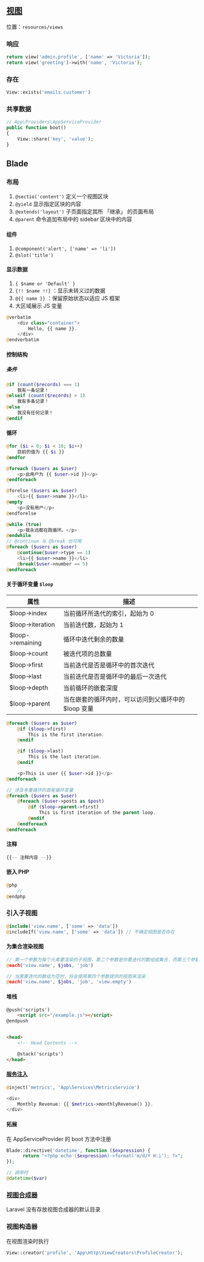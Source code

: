 ## [视图](http://d.laravel-china.org/docs/5.4/views "http://d.laravel-china.org/docs/5.4/views")
位置：`resources/views`

### 响应
```` php
return view('admin.profile', ['name' => 'Victoria']);
return view('greeting')->with('name', 'Victoria');
````

### 存在
```` php
View::exists('emails.customer')
````

### 共享数据
```` php
// App\Providers\AppServiceProvider
public function boot()
{
    View::share('key', 'value');
}
````
## Blade

### 布局
1. `@sectio('content')` 定义一个视图区块
2. `@yield` 显示指定区块的内容
3. `@extends('layout')` 子页面指定其所 「继承」 的页面布局
4. `@parent` 命令追加布局中的 sidebar 区块中的内容


#### 组件
1. `@component('alert', ['name' => 'li'])`
2. `@slot('title')`

#### 显示数据
1. `{ $name or 'Default' }`
2. `{!! $name !!}` ：显示未转义过的数据
3. `@{{ name }}` ：保留原始状态以适应 JS 框架
4. 大区域展示 JS 变量
```` php
@verbatim
    <div class="container">
        Hello, {{ name }}.
    </div>
@endverbatim
````

#### 控制结构

##### 条件
```` php
@if (count($records) === 1)
    我有一条记录！
@elseif (count($records) > 1)
    我有多条记录！
@else
    我没有任何记录！
@endif
````

#### 循环
```` php
@for ($i = 0; $i < 10; $i++)
    目前的值为 {{ $i }}
@endfor

@foreach ($users as $user)
    <p>此用户为 {{ $user->id }}</p>
@endforeach

@forelse ($users as $user)
    <li>{{ $user->name }}</li>
@empty
    <p>没有用户</p>
@endforelse

@while (true)
    <p>我永远都在跑循环。</p>
@endwhile
// @continue 与 @break 也可用
@foreach ($users as $user)
    @continue($user->type == 1)
    <li>{{ $user->name }}</li>
    @break($user->number == 5)
@endforeach
````

#### 关于循环变量 `$loop`
属性 | 描述
----|----
$loop->index | 当前循环所迭代的索引，起始为 0
$loop->iteration | 当前迭代数，起始为 1
$loop->remaining | 循环中迭代剩余的数量
$loop->count | 被迭代项的总数量
$loop->first | 当前迭代是否是循环中的首次迭代
$loop->last | 当前迭代是否是循环中的最后一次迭代
$loop->depth | 当前循环的嵌套深度
$loop->parent | 当在嵌套的循环内时，可以访问到父循环中的 $loop 变量

```` php
@foreach ($users as $user)
    @if ($loop->first)
        This is the first iteration.
    @endif

    @if ($loop->last)
        This is the last iteration.
    @endif

    <p>This is user {{ $user->id }}</p>
@endforeach

// 涉及多重循环的首尾循环变量
@foreach ($users as $user)
    @foreach ($user->posts as $post)
        @if ($loop->parent->first)
            This is first iteration of the parent loop.
        @endif
    @endforeach
@endforeach
````

#### 注释
```` php
{{-- 注释内容 --}}
````

#### 嵌入 PHP
```` php
@php
    //
@endphp
````

### 引入子视图
```` php
@include('view.name', ['some' => 'data'])
@includeIf('view.name', ['some' => 'data']) // 不确定视图是否存在

````

#### 为集合渲染视图
```` php
// 第一个参数为每个元素要渲染的子视图，第二个参数是你要迭代的数组或集合，而第三个参数为迭代时被分配至子视图中的变量名称
@each('view.name', $jobs, 'job')

// 当需要迭代的数组为空时，将会使用第四个参数提供的视图来渲染
@each('view.name', $jobs, 'job', 'view.empty')
````

#### 堆栈
```` html
@push('scripts')
    <script src="/example.js"></script>
@endpush


<head>
    <!-- Head Contents -->

    @stack('scripts')
</head>
````

#### [服务注入](http://d.laravel-china.org/docs/5.4/blade#service-injection "http://d.laravel-china.org/docs/5.4/blade#service-injection")
```` php
@inject('metrics', 'App\Services\MetricsService')

<div>
    Monthly Revenue: {{ $metrics->monthlyRevenue() }}.
</div>
````

#### 拓展
在 AppServiceProvider 的 boot 方法中注册
```` php
Blade::directive('datetime', function ($expression) {
      return "<?php echo ($expression)->format('m/d/Y H:i'); ?>";
});

// 调用时
@datetime($var)
````

### [视图合成器](http://d.laravel-china.org/docs/5.4/views#view-composers "http://d.laravel-china.org/docs/5.4/views#view-composers")
Laravel 没有存放视图合成器的默认目录

### 视图构造器
在视图渲染时执行
```` php
View::creator('profile', 'App\Http\ViewCreators\ProfileCreator');
````
